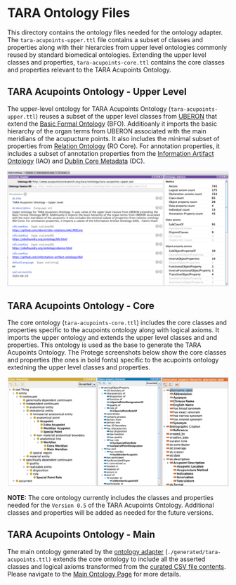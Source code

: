 # TARA Ontology Files

This directory contains the ontology files needed for the ontology adapter. The `tara-acupoints-upper.ttl` file contains a subset of classes and properties along with their hierarcies from upper level ontologies commonly reused by standard biomedical ontologies. Extending the upper level classes and properties, `tara-acupoints-core.ttl` contains the core classes and properties relevant to the TARA Acupoints Ontology.

## TARA Acupoints Ontology - Upper Level

The upper-level ontology for TARA Acupoints Ontology (`tara-acupoints-upper.ttl`) reuses a subset of the upper level classes from [UBERON](https://obofoundry.org/ontology/uberon.html) that extend the [Basic Formal Ontology](https://obofoundry.org/ontology/bfo.html) (BFO). Additioanly it imports the basic hierarchy of the organ terms from UBERON associated with the main meridians of the acupucture points. It also includes the minimal subset of properties from [Relation Ontology](https://obofoundry.org/ontology/ro.html) (RO Core). For annotation properties, it includes a subset of annotation properties from the [Information Artifact Ontology](https://github.com/information-artifact-ontology/IAO) (IAO) and [Dublin Core Metadata](https://www.dublincore.org/specifications/dublin-core/dcmi-terms/#section-3) (DC).

![1718293125083](image/readme/1718293125083.png)

## TARA Acupoints Ontology - Core

The core ontology (`tara-acupoints-core.ttl`) includes the core classes and properties specific to the acupoints ontology along with logical axioms. It imports the upper ontology and extends the upper level classes and and properties. This ontology is used as the base to generate the TARA Acupoints Ontology. The Protege screenshots below show the core classes and properties (the ones in bold fonts) specific to the acupoints ontology extedning the upper level classes and properties.

![1718296053855](image/readme/1718296053855.png)

**NOTE:** The core ontology currently includes the classes and properties needed for the `Version 0.5` of the TARA Acupoints Ontology. Additional classes and properties will be added as needed for the future versions.

## TARA Acupoints Ontology - Main

The main ontology generated by the [ontology adapter](../csv-adapter) (`./generated/tara-acupoints.ttl)` extends the core ontology to include all the asserted classes and logical axioms transformed from the [curated CSV file contents](../csv-files). Please navigate to the [Main Ontology Page](./generated) for more details.
